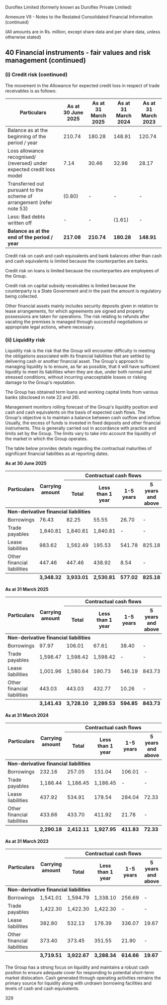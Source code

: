 Duroflex Limited (formerly known as Duroflex Private Limited)

Annexure VII - Notes to the Restated Consolidated Financial Information (continued)

(All amounts are in Rs. million, except share data and per share data, unless otherwise stated)

## 40 Financial instruments - fair values and risk management (continued)

### (i) Credit risk (continued)

The movement in the Allowance for expected credit loss in respect of trade receivables is as follows:

<table><thead><tr><th>Particulars</th><th>As at<br>30 June 2025</th><th>As at<br>31 March 2025</th><th>As at<br>31 March 2024</th><th>As at<br>31 March 2023</th></tr></thead><tbody><tr><td>Balance as at the beginning of the period / year</td><td>210.74</td><td>180.28</td><td>148.91</td><td>120.74</td></tr><tr><td>Loss allowance recognised/ (reversed) under expected credit loss model</td><td>7.14</td><td>30.46</td><td>32.98</td><td>28.17</td></tr><tr><td>Transferred out pursuant to the scheme of arrangement (refer note 53)</td><td>(0.80)</td><td>-</td><td>-</td><td>-</td></tr><tr><td>Less: Bad debts written off</td><td>-</td><td>-</td><td>(1.61)</td><td>-</td></tr><tr><td><strong>Balance as at the end of the period / year</strong></td><td><strong>217.08</strong></td><td><strong>210.74</strong></td><td><strong>180.28</strong></td><td><strong>148.91</strong></td></tr></tbody></table>

Credit risk on cash and cash equivalents and bank balances other than cash and cash equivalents is limited because the counterparties are banks.

Credit risk on loans is limited because the counterparties are employees of the Group.

Credit risk on capital subsidy receivables is limited because the counterparty is a State Government and in the past the amount is regulatory being collected.

Other financial assets mainly includes security deposits given in relation to lease arrangements, for which agreements are signed and property possessions are taken for operations. The risk relating to refunds after vacating the premises is managed through successful negotiations or appropriate legal actions, where necessary.

### (ii) Liquidity risk

Liquidity risk is the risk that the Group will encounter difficulty in meeting the obligations associated with its financial liabilities that are settled by delivering cash or another financial asset. The Group's approach to managing liquidity is to ensure, as far as possible, that it will have sufficient liquidity to meet its liabilities when they are due, under both normal and stressed conditions, without incurring unacceptable losses or risking damage to the Group's reputation.

The Group has obtained term loans and working capital limits from various banks (disclosed in note 22 and 26).

Management monitors rolling forecast of the Group's liquidity position and cash and cash equivalents on the basis of expected cash flows. The Group's objective is to maintain a balance between cash outflow and inflow. Usually, the excess of funds is invested in fixed deposits and other financial instruments. This is generally carried out in accordance with practice and limits set by the Group. The limits vary to take into account the liquidity of the market in which the Group operates.

The table below provides details regarding the contractual maturities of significant financial liabilities as at reporting dates.

**As at 30 June 2025**

<table><thead><tr><th rowspan="2">Particulars</th><th rowspan="2">Carrying amount</th><th colspan="4">Contractual cash flows</th></tr><tr><th>Total</th><th>Less than 1 year</th><th>1-5 years</th><th>5 years and above</th></tr></thead><tbody><tr><td colspan="6"><strong>Non-derivative financial liabilities</strong></td></tr><tr><td>Borrowings</td><td>76.43</td><td>82.25</td><td>55.55</td><td>26.70</td><td>-</td></tr><tr><td>Trade payables</td><td>1,840.81</td><td>1,840.81</td><td>1,840.81</td><td>-</td><td>-</td></tr><tr><td>Lease liabilities</td><td>983.62</td><td>1,562.49</td><td>195.53</td><td>541.78</td><td>825.18</td></tr><tr><td>Other financial liabilities</td><td>447.46</td><td>447.46</td><td>438.92</td><td>8.54</td><td>-</td></tr></tbody><tfoot><tr><td></td><td><strong>3,348.32</strong></td><td><strong>3,933.01</strong></td><td><strong>2,530.81</strong></td><td><strong>577.02</strong></td><td><strong>825.18</strong></td></tr></tfoot></table>

**As at 31 March 2025**

<table><thead><tr><th rowspan="2">Particulars</th><th rowspan="2">Carrying amount</th><th colspan="4">Contractual cash flows</th></tr><tr><th>Total</th><th>Less than 1 year</th><th>1-5 years</th><th>5 years and above</th></tr></thead><tbody><tr><td colspan="6"><strong>Non-derivative financial liabilities</strong></td></tr><tr><td>Borrowings</td><td>97.97</td><td>106.01</td><td>67.61</td><td>38.40</td><td>-</td></tr><tr><td>Trade payables</td><td>1,598.47</td><td>1,598.42</td><td>1,598.42</td><td>-</td><td>-</td></tr><tr><td>Lease liabilities</td><td>1,001.96</td><td>1,580.64</td><td>190.73</td><td>546.19</td><td>843.73</td></tr><tr><td>Other financial liabilities</td><td>443.03</td><td>443.03</td><td>432.77</td><td>10.26</td><td>-</td></tr></tbody><tfoot><tr><td></td><td><strong>3,141.43</strong></td><td><strong>3,728.10</strong></td><td><strong>2,289.53</strong></td><td><strong>594.85</strong></td><td><strong>843.73</strong></td></tr></tfoot></table>

**As at 31 March 2024**

<table><thead><tr><th rowspan="2">Particulars</th><th rowspan="2">Carrying amount</th><th colspan="4">Contractual cash flows</th></tr><tr><th>Total</th><th>Less than 1 year</th><th>1-5 years</th><th>5 years and above</th></tr></thead><tbody><tr><td colspan="6"><strong>Non-derivative financial liabilities</strong></td></tr><tr><td>Borrowings</td><td>232.16</td><td>257.05</td><td>151.04</td><td>106.01</td><td>-</td></tr><tr><td>Trade payables</td><td>1,186.44</td><td>1,186.45</td><td>1,186.45</td><td>-</td><td>-</td></tr><tr><td>Lease liabilities</td><td>437.92</td><td>534.91</td><td>178.54</td><td>284.04</td><td>72.33</td></tr><tr><td>Other financial liabilities</td><td>433.66</td><td>433.70</td><td>411.92</td><td>21.78</td><td>-</td></tr></tbody><tfoot><tr><td></td><td><strong>2,290.18</strong></td><td><strong>2,412.11</strong></td><td><strong>1,927.95</strong></td><td><strong>411.83</strong></td><td><strong>72.33</strong></td></tr></tfoot></table>

**As at 31 March 2023**

<table><thead><tr><th rowspan="2">Particulars</th><th rowspan="2">Carrying amount</th><th colspan="4">Contractual cash flows</th></tr><tr><th>Total</th><th>Less than 1 year</th><th>1-5 years</th><th>5 years and above</th></tr></thead><tbody><tr><td colspan="6"><strong>Non-derivative financial liabilities</strong></td></tr><tr><td>Borrowings</td><td>1,541.01</td><td>1,594.79</td><td>1,338.10</td><td>256.69</td><td>-</td></tr><tr><td>Trade payables</td><td>1,422.30</td><td>1,422.30</td><td>1,422.30</td><td>-</td><td>-</td></tr><tr><td>Lease liabilities</td><td>382.80</td><td>532.13</td><td>176.39</td><td>336.07</td><td>19.67</td></tr><tr><td>Other financial liabilities</td><td>373.40</td><td>373.45</td><td>351.55</td><td>21.90</td><td>-</td></tr></tbody><tfoot><tr><td></td><td><strong>3,719.51</strong></td><td><strong>3,922.67</strong></td><td><strong>3,288.34</strong></td><td><strong>614.66</strong></td><td><strong>19.67</strong></td></tr></tfoot></table>

The Group has a strong focus on liquidity and maintains a robust cash position to ensure adequate cover for responding to potential short-term market dislocation. Cash generated through operating activities remains the primary source for liquidity along with undrawn borrowing facilities and levels of cash and cash equivalents.

329